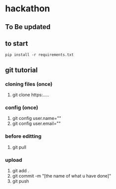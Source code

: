 # hackathon
## To Be updated

## to start
```pip install -r requirements.txt```



## git tutorial
### cloning files (once)
1. git clone https:.....
### config (once)
1. git config user.name=""
2. git config user.email=""
### before editting
1. git pull
### upload
1. git add .
2. git commit -m "[the name of what u have done]"
3. git push
